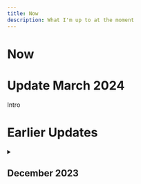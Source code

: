```yaml
---
title: Now
description: What I'm up to at the moment 
---
```


#  Now 

# Update March 2024

Intro

# Earlier Updates 

<details>
<summary>

## December 2023

</summary>

Intro old

</details>

